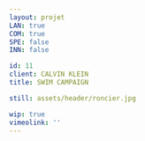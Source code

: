 ```yaml
---
layout: projet
LAN: true
COM: true
SPE: false
INN: false

id: 11
client: CALVIN KLEIN
title: SWIM CAMPAIGN

still: assets/header/roncier.jpg

wip: true
vimeolink: ''
---
```

